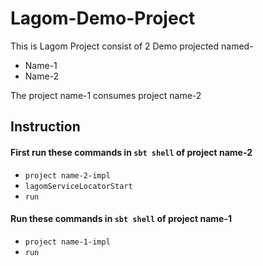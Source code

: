 # Lagom-Demo-Project

This is Lagom Project consist of 2 Demo projected named-
* Name-1
* Name-2

The project name-1 consumes project name-2

## Instruction

#### First run these commands in `sbt shell` of project name-2
* `project name-2-impl`
* `lagomServiceLocatorStart`
* `run`

#### Run these commands in `sbt shell` of project name-1
* `project name-1-impl`
* `run`
